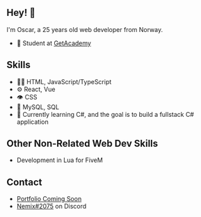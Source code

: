 ## Hey! 👋
I'm Oscar, a 25 years old web developer from Norway.

- 🧭 Student at [GetAcademy](https://getacademy.no)

## Skills
- 👨‍💻 HTML, JavaScript/TypeScript
- ⚙️ React, Vue
- 👁️ CSS
- 💽 MySQL, SQL
- 📖 Currently learning C#, and the goal is to build a fullstack C# application

## Other Non-Related Web Dev Skills
- Development in Lua for FiveM



## Contact
- [Portfolio Coming Soon](https://xnemix.github.io/)
- [Nemix#2075](./) on Discord
